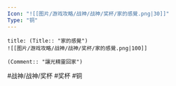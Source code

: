 ```yaml
---
Icon: "![[图片/游戏攻略/战神/战神/奖杯/家的感覺.png|30]]"
Type: "铜"
---
```

```ad-common-bronze-trophy
title: (Title:: "家的感覺")
![[图片/游戏攻略/战神/战神/奖杯/家的感覺.png|100]]

(Comment:: "讓光精靈回家")
```

#战神/战神/奖杯 #奖杯 #铜
